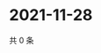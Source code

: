 # 2021-11-28

共 0 条

<!-- BEGIN WEIBO -->
<!-- 最后更新时间 Sun Nov 28 2021 16:16:41 GMT+0800 (China Standard Time) -->

<!-- END WEIBO -->
